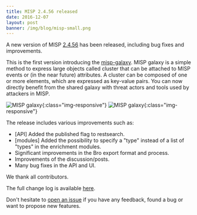 ```yaml
---
title: MISP 2.4.56 released
date: 2016-12-07
layout: post
banner: /img/blog/misp-small.png
---
```


A new version of MISP [2.4.56](https://github.com/MISP/MISP/tree/v2.4.56) has been released, including bug fixes and improvements.

This is the first version introducing the [misp-galaxy](https://github.com/MISP/misp-galaxy). MISP galaxy is a simple method to express
large objects called cluster that can be attached to MISP events or (in the near future) attributes. A cluster can be composed of one or more elements, 
which are expressed as key-value pairs. You can now directly benefit from the shared galaxy with threat actors and tools used by attackers in MISP.

![MISP galaxy](/img/blog/galaxy.png){:class="img-responsive"}
![MISP galaxy](/img/blog/cluster.png){:class="img-responsive"}

The release includes various improvements such as:

- [API] Added the published flag to restsearch.
- [modules] Added the possibility to specify a "type" instead of a list of "types" in the enrichment modules.
- Significant improvements in the Bro export format and process.
- Improvements of the discussion/posts.
- Many bug fixes in the API and UI.

We thank all contributors.

The full change log is available [here](http://www.misp-project.org/Changelog.txt).

Don't hesitate to [open an issue](https://github.com/MISP/MISP/issues) if you have any feedback, found a bug or want to propose new features.
